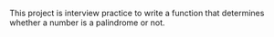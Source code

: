 This project is interview practice to write a function that determines whether a number is a palindrome or not.

